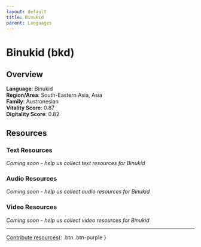 ```yaml
---
layout: default
title: Binukid
parent: Languages
---
```


# Binukid (bkd)

## Overview

**Language**: Binukid  
**Region/Area**: South-Eastern Asia, Asia  
**Family**: Austronesian  
**Vitality Score**: 0.87  
**Digitality Score**: 0.82  

## Resources

### Text Resources
*Coming soon - help us collect text resources for Binukid*

### Audio Resources
*Coming soon - help us collect audio resources for Binukid*

### Video Resources
*Coming soon - help us collect video resources for Binukid*

---

[Contribute resources](https://fairtrain.github.io/){: .btn .btn-purple }
